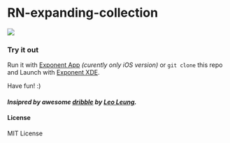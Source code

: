 # RN-expanding-collection

![](https://github.com/adamTrz/RN-expanding-collection/blob/master/expanding-collection.gif)

### Try it out
Run it with [Exponent App](https://getexponent.com/@adamtrz/tofind) *(curently only iOS version)*
or
`git clone` this repo and Launch with [Exponent  XDE](https://docs.getexponent.com/versions/v12.0.0/introduction/installation.html#desktop-development-tool-xde).

Have fun! :)

#### *Insipred by awesome [dribble](https://dribbble.com/shots/2493845-ToFind-Transition-Test) by [Leo Leung](https://dribbble.com/leoleung).*


#### License 
 MIT License
